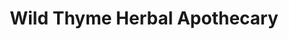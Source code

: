 ---
title: "Wild Thyme Herbal Apothecary"
url: /bardstown/wild-thyme-herbal-apothecary/
shop: herbalist
---